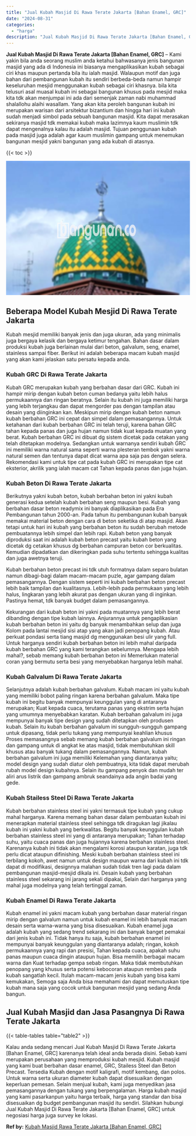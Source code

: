 ```yaml
---
title: "Jual Kubah Masjid Di Rawa Terate Jakarta [Bahan Enamel, GRC]"
date: "2024-08-31"
categories: 
  - "harga"
description: "Jual Kubah Masjid Di Rawa Terate Jakarta [Bahan Enamel, GRC]. Kalau anda sedang mencari Jual Kubah Masjid Di Rawa Terate Jakarta [Bahan Enamel, GRC] karena..."
---
```


**Jual Kubah Masjid Di Rawa Terate Jakarta \[Bahan Enamel, GRC\]** – Kami yakin bila anda seorang muslim anda ketahui bahwasanya jenis bangunan masjid yang ada di Indonesia ini biasanya mengaplikasikan kubah sebagai ciri khas maupun pertanda bila itu ialah masjid. Walaupun motif dan juga bahan dari pembangunan kubah itu sendiri berbeda-beda namun hampir keseluruhan mesjid menggunakan kubah sebagai ciri khasnya. bila kita telusuri asal muasal kubah ini sebagai bangunan khusus pada mesjid maka kita tdk akan menjumpai ini ada dari semenjak zaman nabi muhammad shalallohu alaihi wasallam. Yang akan kita peroleh bangunan kubah ini merupakan warisan dari arsitektur bizantium dan hingga hari ini kubah sudah menjadi simbol pada sebuah bangunan masjid. Kita dapat merasakan sekiranya masjid tdk memakai kubah maka lazimnya kaum muslimin tdk dapat mengenalnya kalau itu adalah masjid. Tujuan penggunaan kubah pada masjid juga adalah agar kaum muslimin gampang untuk menemukan bangunan mesjid yakni bangunan yang ada kubah di atasnya.

{{< toc >}}

![Jual Kubah Masjid Di Rawa Terate Jakarta [Bahan Enamel, GRC]](/images/jual-kubah-masjid-30.png)

## Beberapa Model Kubah Mesjid Di Rawa Terate Jakarta

Kubah mesjid memiliki banyak jenis dan juga ukuran, ada yang minimalis juga bergaya kelasik dan bergaya ketimur tengahan. Bahan dasar dalam produksi kubah juga berlainan mulai dari beton, galvalum, seng, enamel, stainless sampai fiber. Berikut ini adalah beberapa macam kubah masjid yang akan kami jelaskan satu persatu kepada anda.

### Kubah GRC Di Rawa Terate Jakarta

Kubah GRC merupakan kubah yang berbahan dasar dari GRC. Kubah ini hampir mirip dengan kubah beton cuman bedanya yaitu lebih halus permukaannya dan ringan beratnya. Selain itu kubah ini juga memiliki harga yang lebih terjangkau dan dapat mengorder pas dengan tampilan atau desain yang diinginkan kan. Meskipun mirip dengan kubah beton namun kubah berbahan GRC ini cepat dan simpel dalam pemasangannya. Untuk ketahanan dari kubah berbahan GRC ini telah teruji, karena bahan GRC tahan kepada panas dan juga hujan namun tidak kuat kepada muatan yang berat. Kubah berbahan GRC ini dibuat dg sistem dicetak pada cetakan yang telah ditetapkan modelnya. Sedangkan untuk warnanya sendiri kubah GRC ini memiliki warna natural sama seperti warna plesteran tembok yakni warna natural semen dan tentunya dapat dicat warna apa saja pas dengan selera. Rekomendasi kami untuk tipe cat pada kubah GRC ini merupakan tipe cat eksterior, akrilik yang ialah macam cat Tahan kepada panas dan juga hujan.

### Kubah Beton Di Rawa Terate Jakarta

Berikutnya yakni kubah beton, kubah berbahan beton ini yakni kubah generasi kedua setelah kubah berbahan seng maupun besi. Kubah yang berbahan dasar beton readymix ini banyak diaplikasikan pada Era Pembangunan tahun 2000-an. Pada tahun itu pembangunan kubah banyak memakai material beton dengan cara di beton seketika di atap masjid. Akan tetapi untuk hari ini kubah yang berbahan beton itu sudah berubah metode pembuatannya lebih simpel dan lebih rapi. Kubah beton yang banyak diproduksi saat ini adalah kubah beton precast yaitu kubah beton yang dicetak dg cetakan khusus dg berbahan campuran beton cor berkualitas. Kemudian dipadatkan dan dikeringkan pada suhu tertentu sehingga kualitas dan juga awetnya teruji.

Kubah berbahan beton precast ini tdk utuh formatnya dalam separo bulatan namun dibagi-bagi dalam macam-macam puzle, agar gampang dalam pemasangannya. Dengan sistem seperti ini kubah berbahan beton precast lebih baik tampilan dan kualitasnya. Lebih-lebih pada permukaan yang lebih halus, lingkaran yang lebih akurat pas dengan ukuran yang di inginkan. Pastinya hemat, tdk banyak budget dalam pemasangannya.

Kekurangan dari kubah beton ini yakni pada muatannya yang lebih berat dibanding dengan tipe kubah lainnya. Anjurannya untuk pengaplikasian kubah berbahan beton ini yaitu dg banyak menambahkan selup dan juga Kolom pada lantai mesjid sisi atap yang akan jadi penopang kubah. Atau perkuat pondasi serta tiang masjid dg menggunakan besi ulir yang full. Untuk harganya sendiri kubah berbahan beton ini lebih mahal daripada kubah berbahan GRC yang kami terangkan sebelumnya. Mengapa lebih mahal?, sebab memang kubah berbahan beton ini Memerlukan material coran yang bermutu serta besi yang menyebabkan harganya lebih mahal.

### Kubah Galvalum Di Rawa Terate Jakarta

Selanjutnya adalah kubah berbahan galvalum. Kubah macam ini yaitu kubah yang memiliki bobot paling ringan karena berbahan galvalum. Maka tipe kubah ini begitu banyak mempunyai keunggulan yang di antaranya merupakan; Kuat kepada cuaca, terutama panas yang ekstrim serta hujan yang umumnya menyebabkan karatan. Kubah berbahan galvalum ini juga mempunyai banyak tipe design yang sudah ditetapkan oleh produsen kubah. Selain itu kubah berbahan galvalum ini sungguh-sungguh gampang untuk dipasang, tidak perlu tukang yang mempunyai keahlian khusus Proses memasangnya sebab memang kubah berbahan galvalum ini ringan dan gampang untuk di angkat ke atas masjid, tidak membutuhkan skill khusus atau banyak tukang dalam pemasangannya. Namun, kubah berbahan galvalum ini juga memiliki Kelemahan yang diantaranya yaitu; model design yang sudah diatur oleh pembuatnya, kita tidak dapat merubah rubah model design kubahnya. Selain itu gampang penyok dan mudah ter aliri arus listrik dan gampang ambruk seandainya ada angin badai yang gede.

### Kubah Stailess Steel Di Rawa Terate Jakarta

Kubah berbahan stainless steel ini yakni termasuk tipe kubah yang cukup mahal harganya. Karena memang bahan dasar dalam pembuatan kubah ini menerapkan material stainless steel sehingga tdk diragukan lagi jikalau kubah ini yakni kubah yang berkwalitas. Begitu banyak keunggulan kubah berbahan stainless steel ini yang di antaranya merupakan; Tahan terhadap suhu, yaitu cuaca panas dan juga hujannya karena berbahan stainless steel. Karenanya kubah ini tidak akan mengalami korosi ataupun karatan, juga tdk perlu dicat ataupun difinishing. Meski kubah berbahan stainless steel ini terbilang kokoh, awet namun untuk design maupun warna dari kubah ini tdk dapat di modifikasi, designnya malahan sudah tidak tren lagi pada dalam pembangunan masjid-mesjid dikala ini. Desain kubah yang berbahan stainless steel sekarang ini jarang sekali dipakai, Selain dari harganya yang mahal juga modelnya yang telah tertinggal zaman.

### Kubah Enamel Di Rawa Terate Jakarta

Kubah enamel ini yakni macam kubah yang berbahan dasar material ringan mirip dengan galvalum namun untuk kubah enamel ini lebih banyak macam desain serta warna-warna yang bisa disesuaikan. Kubah enamel juga adalah kubah yang sedang trend sekarang ini dan banyak banget pemakai dari jenis kubah ini. Tidak hanya itu saja, kubah berbahan enamel ini mempunyai banyak keunggulan yang diantaranya adalah; ringan, kokoh permukaannya yang rapi dan presisi, Tahan kepada cuaca, apakah suhu panas maupun cuaca dingin ataupun hujan. Bisa memilih berbagai macam warna dan Kuat terhadap gempa sebab ringan. Maka tidak membutuhkan penopang yang khusus serta potensi kebocoran ataupun rembes pada kubah sangatlah kecil. Itulah macam-macam jenis kubah yang bisa kami kemukakan, Semoga saja Anda bisa memahami dan dapat memutuskan tipe kubah mana saja yang cocok untuk bangunan mesjid yang sedang Anda bangun.

## Jual Kubah Masjid dan Jasa Pasangnya Di Rawa Terate Jakarta

{{< table-tables table="table2" >}}

Kalau anda sedang mencari Jual Kubah Masjid Di Rawa Terate Jakarta \[Bahan Enamel, GRC\] karenanya telah ideal anda berada disini. Sebab kami merupakan perusahaan yang memproduksi kubah mesjid. Kubah masjid yang kami buat berbahan dasar enamel, GRC, Stailess Steel dan Beton Precast. Tersedia Kubah dengan motif kaligrafi, motif kembang, dan polos. Untuk warna serta ukuran diameter kubah dapat disesuaikan dengan keperluan pemesan. Selain menjual kubah, kami juga menyedikan jasa pemasangannya dengan tukang yang berpengalaman. Harga kubah masjid yang kami pasarkanpun yaitu harga terbaik, harga yang standar dan bisa disesuaikan dg budget pembangunan masjid itu sendiri. Silahkan hubungi Jual Kubah Masjid Di Rawa Terate Jakarta \[Bahan Enamel, GRC\] untuk negosiasi harga juga survey ke lokasi.

**Ref by:** [Kubah Masjid Rawa Terate Jakarta [Bahan Enamel, GRC]](https://id.wikipedia.org/wiki/Kubah)

